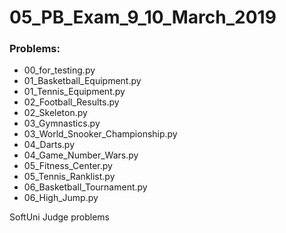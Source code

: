 # 05_PB_Exam_9_10_March_2019

### Problems:
- 00_for_testing.py
- 01_Basketball_Equipment.py
- 01_Tennis_Equipment.py
- 02_Football_Results.py
- 02_Skeleton.py
- 03_Gymnastics.py
- 03_World_Snooker_Championship.py
- 04_Darts.py
- 04_Game_Number_Wars.py
- 05_Fitness_Center.py
- 05_Tennis_Ranklist.py
- 06_Basketball_Tournament.py
- 06_High_Jump.py


SoftUni Judge problems
